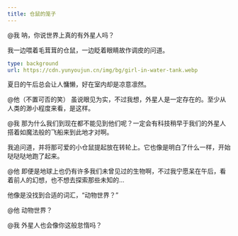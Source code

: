 ```yaml
---
title: 仓鼠的笼子
---
```


<!-- 会话 1 -->

@我
呐，你说世界上真的有外星人吗？

我一边喂着毛茸茸的仓鼠，一边眨着眼睛故作调皮的问道。

```yaml
type: background
url: https://cdn.yunyoujun.cn/img/bg/girl-in-water-tank.webp
```

夏日的午后总会让人慵懒，好在室内却是凉意凛然。

@他（不置可否的笑）
虽说眼见为实，不过我想，外星人是一定存在的。至少从人类的渺小程度来看，是这样。

@我
那为什么我们到现在都不能见到他们呢？一定会有科技稍早于我们的外星人搭着如魔法般的飞船来到此地才对啊。

我追问道，并将那可爱的小仓鼠提起放在转轮上。它也像是明白了什么一样，开始哒哒哒地跑了起来。

@他
即便是地球上也仍有许多我们未曾见过的生物啊，不过我宁愿呆在午后，看着前人的幻想，也不想去探索那些未知的…

他像是没找到合适的词汇，“动物世界？”

@他
动物世界？

@我
外星人也会像你这般怠惰吗？
